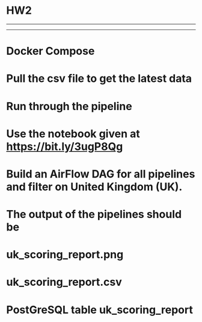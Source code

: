 # HW2

---
---
# Docker Compose
# Pull the csv file to get the latest data
# Run through the pipeline 
# Use the notebook given at https://bit.ly/3ugP8Qg
# Build an AirFlow DAG for all pipelines and filter on United Kingdom (UK).
# The output of the pipelines should be
# uk_scoring_report.png
# uk_scoring_report.csv
# PostGreSQL table uk_scoring_report

